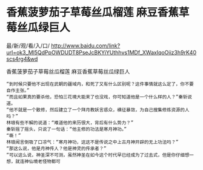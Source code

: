 # 香蕉菠萝茄子草莓丝瓜榴莲 麻豆香蕉草莓丝瓜绿巨人

最/新/观/看/入/口/ http://www.baidu.com/link?url=ok3_Ml5QdPpOWDUDT8PseJcBKYiYUthhvs1MDf_XWaxIqoOiiz3h9rK40scs4rg4&wd


香蕉菠萝茄子草莓丝瓜榴莲 麻豆香蕉草莓丝瓜绿巨人

    “到时候只要他不出现在武朝的疆域内，和死了又有什么区别呢？这件事情就这么定了，你不要自作主张。”
    “而且如果真的要杀他，恐怕三花境大能来了也没戏，你可知道他是一个什么样的人？”秦斩说道。
    “他不就是一个散修，然后建立了一个拜月教妖言惑众，横征暴敛，为自己搜集修炼资源的人吗？”
    林琅有些不解的说道：“难道他的来历很大，背后有什么势力？”
    秦斩摇了摇头，只说了一句话：“他主修的功法是寒月神功。”
    “嘶！”
    林琅闻言倒吸了口凉气：“寒月神功，这这不是传说之中上古月神开辟的无上功法吗？”
    “那这么说，他是月神传人？他是神灵的传承者？”
    “可以这么说，神圣深不可测，虽然神圣在如今这个时代早已经成为了过去式，但是你仔细想一想，就连神仙境老怪物都可
